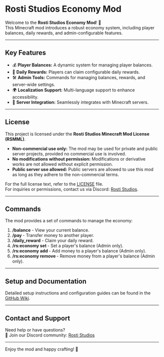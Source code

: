# Rosti Studios Economy Mod

Welcome to the **Rosti Studios Economy Mod**! 🚀  
This Minecraft mod introduces a robust economy system, including player balances, daily rewards, and admin-configurable features.

---

## Key Features
- 💰 **Player Balances:** A dynamic system for managing player balances.
- 🎁 **Daily Rewards:** Players can claim configurable daily rewards.
- 🛠 **Admin Tools:** Commands for managing balances, rewards, and server-wide settings.
- 🌍 **Localization Support:** Multi-language support to enhance accessibility.
- 🔗 **Server Integration:** Seamlessly integrates with Minecraft servers.

---

## License
This project is licensed under the **Rosti Studios Minecraft Mod License (RSMML)**.

- **Non-commercial use only:** The mod may be used for private and public server projects, provided no commercial use is involved.
- **No modifications without permission:** Modifications or derivative works are not allowed without explicit permission.
- **Public server use allowed:** Public servers are allowed to use this mod as long as they adhere to the non-commercial terms.

For the full license text, refer to the [LICENSE](./LICENSE) file.  
For inquiries or permissions, contact us via Discord: [Rosti Studios](https://dsc.gg/rosti-studios).

---

## Commands
The mod provides a set of commands to manage the economy:

1. **/balance** - View your current balance.
2. **/pay <player> <amount>** - Transfer money to another player.
3. **/daily_reward** - Claim your daily reward.
4. **/rs:economy set <player> <amount>** - Set a player's balance (Admin only).
5. **/rs:economy add <player> <amount>** - Add money to a player's balance (Admin only).
6. **/rs:economy remove <player> <amount>** - Remove money from a player's balance (Admin only).

---

## Setup and Documentation
Detailed setup instructions and configuration guides can be found in the [GitHub Wiki](https://github.com/Rosti-418/RS-Economy/wiki).

---

## Contact and Support
Need help or have questions?  
💬 Join our Discord community: [Rosti Studios](https://dsc.gg/rosti-studios)

---

Enjoy the mod and happy crafting! 🎉
